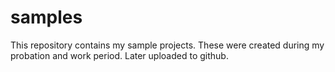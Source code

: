 # samples

This repository contains my sample projects.
These were created during my probation and work period.
Later uploaded to github.
